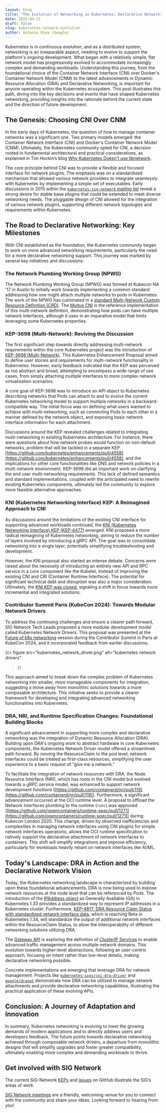 ```yaml
---
layout: blog
title: "The Evolution of Networking in Kubernetes: Declarative Networking"
date: 2025-04-21
draft: false
slug: kubernetes-network-evolution
author: Antonio Ojea (Google)
---
```


Kubernetes is in continuous evolution, and as a distributed system, networking
is an inseparable aspect, needing to evolve to support the platform's ongoing
development. What began with a relatively simple, flat network model has
progressively evolved to accommodate increasingly complex and demanding
workloads. Understanding this journey, from the foundational choice of the
Container Network Interface (CNI) over Docker's Container Network Model (CNM) to
the latest advancements in Dynamic Resource Allocation (DRA) and Declarative
Networking, is important for anyone operating within the Kubernetes ecosystem.
This post illustrates this path, diving into the key decisions and events that
have shaped Kubernetes networking, providing insights into the rationale behind
the current state and the direction of future development.

## The Genesis: Choosing CNI Over CNM

In the early days of Kubernetes, the question of how to manage container
networks was a significant one. Two primary models emerged: the Container
Network Interface (CNI) and Docker's Container Network Model (CNM). Ultimately,
the Kubernetes community opted for CNI, a decision rooted in fundamental
architectural and practical considerations, as explained in Tim Hockin’s blog
[Why Kubernetes Doesn't use
libnetwork](https://blog.kubernetes.io/2016/01/why-kubernetes-doesnt-use-libnetwork/).

The core principle behind CNI was to provide a flexible and focused interface
for network plugins. The emphasis was on a standardized mechanism that allowed
various network providers to integrate seamlessly with Kubernetes by
implementing a simple set of executables. Early discussions in 2015 within the
[`kubernetes-sig-network` mailing
list](https://groups.google.com/g/kubernetes-sig-network/c/5MWRPxsURUw) reveal a
strong desire for stable base plugins that could be extended to meet diverse
networking needs. The pluggable design of CNI allowed for the integration of
various network plugins, supporting different network topologies and
requirements within Kubernetes.

## The Road to Declarative Networking: Key Milestones

With CNI established as the foundation, the Kubernetes community began to work
on more advanced networking requirements, particularly the need for a more
declarative networking support. This journey was marked by several key
initiatives and discussions:

### The Network Plumbing Working Group (NPWG)

The Network Plumbing Working Group (NPWG) was formed at Kubecon NA '17 in Austin
to initially work towards implementing a common standard addressing how one
might attach multiple networks to pods in Kubernetes. The work of the NPWG has
culminated in a [standard Multi-Network Custom Resource Definition
(CRD)](https://github.com/k8snetworkplumbingwg/multi-net-spec). The [Multus
CNI](https://github.com/k8snetworkplumbingwg/multus-cni) is the reference
implementation of this multi-network definition, demonstrating how pods can have
multiple network interfaces, although it uses in an imparative model that limits
leveraging some Kubernetes properties.

### KEP-3698 (Multi-Network): Reviving the Discussion

The first significant step towards directly addressing multi-network
requirements within the core Kubernetes project was the introduction of
[KEP-3698
(Multi-Network)](https://github.com/kubernetes/enhancements/pull/3700). This
Kubernetes Enhancement Proposal aimed to define user stories and requirements
for multi-network functionality in Kubernetes. However, early feedback indicated
that the KEP was perceived as too abstract and broad, attempting to encompass a
wide range of use cases, from simply attaching multiple interfaces to more
complex network virtualization scenarios.

A core goal of KEP-3698 was to introduce an API object to Kubernetes describing
networks that Pods can attach to and to evolve the current Kubernetes networking
model to support multiple networks in a backward-compatible way. The initial
focus was on defining what users wanted to achieve with multi-networking, such
as connecting Pods to each other in a manner defined by the network object, and
exposing basic network interface information for each attachment.

Discussions around the KEP revealed challenges related to integrating
multi-networking in existing Kubernetes architecture. For instance, there were
questions about how network probes would function on non-default networks,
problem that will be tackled in a separate KEP
[https://github.com/kubernetes/enhancements/pull/4558](https://github.com/kubernetes/enhancements/pull/4558),
and the implications for other core functionalities like DNS and network
policies in a multi-network environment. KEP-3698 did an important work on
clarifying the end user multi-networking requirements. This lack of defined
semantics and standard implementations, coupled with the anticipated need to
rewrite existing Kubernetes components, ultimately led the community to explore
more feasible alternative approaches.
 
### KNI (Kubernetes Networking Interface) KEP: A Reimagined Approach to CNI

As discussions around the limitations of the existing CNI interface for
supporting advanced workloads continued, the [KNI (Kubernetes Networking
Interface) KEP (KEP-4477)](https://github.com/kubernetes/enhancements/pull/4477)
emerged. KNI proposed a more radical reimagining of Kubernetes networking,
aiming to reduce the number of layers involved by introducing a gRPC API. The
goal was to consolidate networking into a single layer, potentially simplifying
troubleshooting and development.

However, the KNI proposal also started an intense debate. Concerns were raised
about the necessity of introducing an entirely new API and RPC service in a core
component like the Kubelet, instead of improving the existing CNI and CRI
(Container Runtime Interface). The potential for significant technical debt and
disruption was also a major consideration. Ultimately, the [KNI KEP was
closed](https://github.com/kubernetes/enhancements/pull/4477#event-11626847588),
signaling a shift in focus towards more incremental and integrated solutions.

### Contributor Summit Paris (KubeCon 2024): Towards Modular Network Drivers

To address the continuing challenges and ensure a clearer path forward, SIG
Network Tech Leads proposed a more modular development model called Kubernetes
Network Drivers. This proposal was presented at the [Future of k8s
networking](https://kcseu2024.sched.com/event/1aOqO/future-of-k8s-networking?iframe=no&w=100%&sidebar=yes&bg=no)
session during the Contributor Summit in Paris at KubeCon 2024, and it
incorporated feedback from earlier discussions.

{{< figure src="kubernetes_network_driver.png" alt="kubernetes network drivers"
>}}

This approach aimed to break down the complex problem of Kubernetes networking
into smaller, more manageable components for integration, suggesting a move away
from monolithic solutions towards a more composable architecture. This
initiative seeks to provide a clearer framework for developing and integrating
advanced networking functionalities into Kubernetes.

### DRA, NRI, and Runtime Specification Changes: Foundational Building Blocks

A significant advancement in supporting more complex and declarative networking
was the integration of Dynamic Resource Allocation (DRA). Building upon DRA's
ongoing work to abstract hardware in core Kubernetes components, the Kubernetes
Network Driver model offered a streamlined path forward. By moving the
ResourceClaim to the pod level, network interfaces could be treated as
first-class resources, simplifying the user experience to a basic request of
"give me a network."

To facilitate the integration of network resources with DRA, the Node Resource
Interface (NRI), which has roots in the CNI model but evolved towards a gRPC
service model, was enhanced to support network development functions
([https://github.com/containerd/nri/pull/119](https://github.com/containerd/nri/pull/119)).
Furthermore, a significant advancement occurred at the OCI runtime level. A
proposal to offload the Network Interfaces plumbing to the runtime (`runc`) was
approved
([https://github.com/opencontainers/runtime-spec/pull/1271](https://github.com/opencontainers/runtime-spec/pull/1271))
during Kubecon London 2025. This change, driven by observed inefficiencies and
complexities in managing network interfaces using CNI plugins for simple network
interfaces operations, allows the OCI runtime specification to natively support
the declarative attachment of network interfaces to containers. This shift will
simplify integrations and improve efficiency, particularly for workloads heavily
reliant on network interfaces like AI/ML.

## Today's Landscape: DRA in Action and the Declarative Network Vision

Today, the Kubernetes networking landscape is characterized by building upon
these foundational advancements. DRA is now being used to expose network
resources at the node level that can be referenced by Pods. The introduction of
the [IPAddress object](https://github.com/kubernetes/enhancements/issues/1880)
as Generally Available (GA) in Kubernetes 1.33 provides a standardized way to
represent IP addresses in a Kubernetes cluster. Furthermore, [KEP-4817: DRA
Resource Claim Status with standardized network interface
data](https://github.com/kubernetes/enhancements/issues/4817), which is reaching
Beta in Kubernetes 1.34, will standardize the output of additional network
interfaces within the ResourceClaim Status, to allow the interoperability of
different networking solutions utilizing DRA.

The [Gateway API](https://gateway-api.sigs.k8s.io/) is exploring the definition
of [ClusterIP
Services](https://github.com/kubernetes-sigs/gateway-api/pull/3608) to enable
advanced traffic management across multiple network domains. This evolution
towards higher-level abstractions, following an user-centric approach, focusing
on intent rather than low-level details, making declarative networking possible.

Concrete implementations are emerging that leverage DRA for network management.
Projects like
[`kubernetes-sigs/cni-dra-driver`](https://github.com/kubernetes-sigs/cni-dra-driver)
and [`google/dranet`](https://github.com/google/dranet) demonstrate how DRA can
be utilized to manage network attachments and provide declarative networking
capabilities, illustrating the practical application of these evolving APIs.

## Conclusion: A Journey of Adaptation and Innovation

In summary, Kubernetes networking is evolving to meet the growing demands of
modern applications and to directly address users and developers feedback. The
future points towards declarative networking achieved through composable network
drivers, a departure from monolithic designs that will simplify upgrades and
foster greater compatibility, ultimately enabling more complex and demanding
workloads to thrive.

## Get involved with SIG Network

The current SIG-Network [KEPs](https://github.com/orgs/kubernetes/projects/10)
and
[issues](https://github.com/kubernetes/kubernetes/issues?q=is%3Aopen+is%3Aissue+label%3Asig%2Fnetwork)
on GitHub illustrate the SIG’s areas of work.

[SIG Network
meetings](https://github.com/kubernetes/community/tree/master/sig-network) are a
friendly, welcoming venue for you to connect with the community and share your
ideas. Looking forward to hearing from you!
